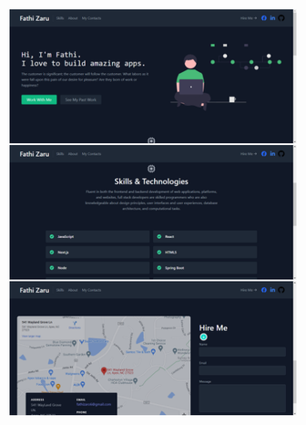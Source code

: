 <img width=700 src="https://github.com/fathizaro/protofilo/blob/main/images/2022-08-08%20(4)%20-%20Copy.png" />
<img width=700 src="https://github.com/fathizaro/protofilo/blob/main/images/Opera%20Snapshot_2022-09-26_142301_localhost.png" />
<img width=700 src="https://github.com/fathizaro/protofilo/blob/main/images/Opera%20Snapshot_2022-09-26_142316_localhost.png" />
